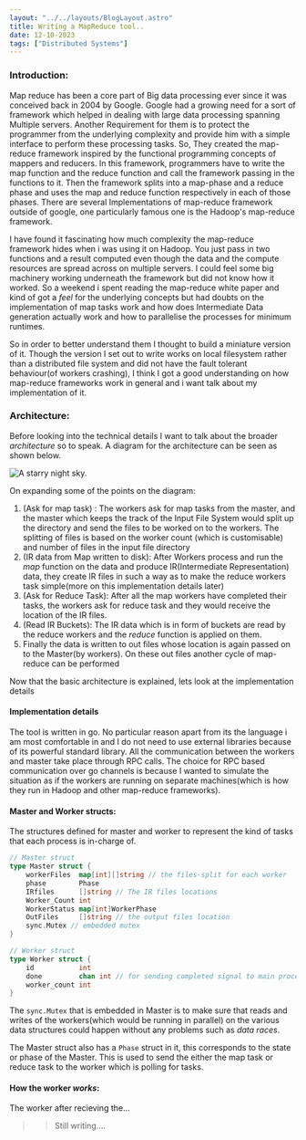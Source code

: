 ```yaml
---
layout: "../../layouts/BlogLayout.astro"
title: Writing a MapReduce tool..
date: 12-10-2023
tags: ["Distributed Systems"]
---
```

### Introduction:
Map reduce has been a core part of Big data processing ever since it was conceived back in 2004 by Google. Google had a growing need for a sort of framework which helped in dealing with large data processing spanning Multiple servers. Another Requirement for them is to protect the programmer from the underlying complexity and provide him with a simple interface to perform these processing tasks. So, They created the map-reduce framework inspired by the functional programming concepts of mappers and reducers. In this framework, programmers have to write the map function and the reduce function and call the framework passing in the functions to it. Then the framework splits into a map-phase and a reduce phase and uses the map and reduce function respectively in each of those phases. There are several Implementations of map-reduce framework outside of google, one particularly famous one is the Hadoop's map-reduce framework.

I have found it fascinating how much complexity the map-reduce framework hides when i was using it on Hadoop. You just pass in two functions and a result computed even though the data and the compute resources are spread across on multiple servers. I could feel some big machinery working underneath the framework but did not know how it worked. So a weekend i spent reading the map-reduce white paper and kind of got a *feel* for the underlying concepts but had doubts on the implementation of map tasks work and how does Intermediate Data generation actually work and how to parallelise the processes for minimum runtimes.

So in order to better understand them I thought to build a miniature version of it. Though the version I set out to write works on local filesystem rather than a distributed file system and did not have the fault tolerant behaviour(of workers crashing), I think I got a good understanding on how map-reduce frameworks work in general and i want talk about my implementation of it. 

### Architecture:
Before looking into the technical details I want to talk about the broader *architecture* so to speak. A diagram for the architecture can be seen as shown below. 

![A starry night sky.](/images//Map-reduce-arch.excalidraw.png)

On expanding some of the points on the diagram:
1) (Ask for map task) : The workers ask for map tasks from the master, and the master which keeps the track of the Input File System would split up the directory and send the files to be worked on  to the workers. The splitting of files is based on the worker count (which is customisable) and number of files in the input file directory
2) (IR data from Map written to disk): After Workers process and run the *map* function on the data and produce IR(Intermediate Representation) data, they create IR files in such a way as to make the reduce workers task simple(more on this implementation details later)
3) (Ask for Reduce Task): After all the map workers have completed their tasks, the workers ask for reduce task and they would receive the location of the IR files.
4) (Read IR Buckets): The IR data which is in form of buckets are read by the reduce workers and the *reduce* function is applied on them.
5) Finally the data is written to out files whose location is again passed on to the Master(by workers). On these out files another cycle of map-reduce can be performed

Now that the basic architecture is explained, lets look at the implementation details

#### Implementation details
The tool is written in go. No particular reason apart from its the language i am most comfortable in and I do not need to use external libraries because of its powerful standard library.  All the communication between the workers and master take place through RPC calls. The choice for RPC based communication over go channels is because I wanted to simulate the situation as if the workers are running on separate machines(which is how they run in Hadoop and other map-reduce frameworks). 
#### Master and Worker structs:
The structures defined for master and worker to represent the kind of tasks that each process is in-charge of.

```go
// Master struct
type Master struct {
	workerFiles  map[int][]string // the files-split for each worker
	phase        Phase
	IRfiles      []string // The IR files locations 
	Worker_Count int
	WorkerStatus map[int]WorkerPhase
	OutFiles     []string // the output files location 
	sync.Mutex // embedded mutex
}

// Worker struct
type Worker struct {
	id           int
	done         chan int // for sending completed signal to main process
	worker_count int
}
```

The `sync.Mutex` that is embedded in Master is to make sure that reads and writes of the workers(which would be running in parallel) on the various data structures could happen without any problems such as *data races*.

The Master struct also has a `Phase` struct in it, this corresponds to the state or phase of the Master. This is used to send the either the map task or reduce task to the worker which is polling for tasks.

#### How the worker *works*:
The worker after recieving the...

>> Still writing....
